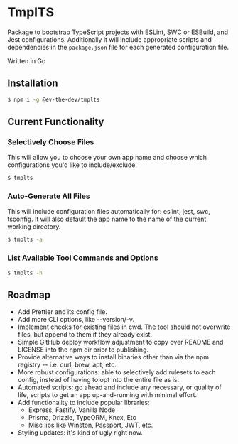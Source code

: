 # TmplTS
Package to bootstrap TypeScript projects with ESLint, SWC or ESBuild, and Jest configurations.
Additionally it will include appropriate scripts and dependencies in the `package.json` file for each generated configuration file.

Written in Go

## Installation
```sh
$ npm i -g @ev-the-dev/tmplts
```

## Current Functionality
### Selectively Choose Files
This will allow you to choose your own app name and choose which configurations you'd like to include/exclude.
```sh
$ tmplts
```

### Auto-Generate All Files
This will include configuration files automatically for: eslint, jest, swc, tsconfig.
It will also default the app name to the name of the current working directory.
```sh
$ tmplts -a
```

### List Available Tool Commands and Options
```sh
$ tmplts -h
```

## Roadmap
* Add Prettier and its config file.
* Add more CLI options, like --version/-v.
* Implement checks for existing files in cwd. The tool should not overwrite files, but append to them if they already exist.
* Simple GitHub deploy workflow adjustment to copy over README and LICENSE into the npm dir prior to publishing.
* Provide alternative ways to install binaries other than via the npm registry -- i.e. curl, brew, apt, etc.
* More robust configurations: able to selectively add rulesets to each config, instead of having to opt into the entire file as is.
* Automated scripts: go ahead and include any necessary, or quality of life, scripts to get an app up-and-running with minimal effort.
* Add functionality to include popular libraries:
    * Express, Fastify, Vanilla Node
    * Prisma, Drizzle, TypeORM, Knex, Etc
    * Misc libs like Winston, Passport, JWT, etc.
* Styling updates: it's kind of ugly right now.
